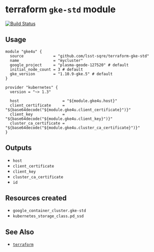 terraform `gke-std` module
===

[![Build Status](https://travis-ci.org/lsst-sqre/terraform-gke-std.png)](https://travis-ci.org/lsst-sqre/terraform-gke-std)

Usage
---

    module "gke4u" {
      source             = "github.com/lsst-sqre/terraform-gke-std"
      name               = "mycluster"
      google_project     = "plasma-geode-127520" # default
      initial_node_count = 3 # default
      gke_version        = "1.10.9-gke.5" # default
    }

    provider "kubernetes" {
      version = "~> 1.3"

      host                   = "${module.gke4u.host}"
      client_certificate     = "${base64decode("${module.gke4u.client_certificate}")}"
      client_key             = "${base64decode("${module.gke4u.client_key}")}"
      cluster_ca_certificate = "${base64decode("${module.gke4u.cluster_ca_certificate}")}"
    }

Outputs
---

* `host`
* `client_certificate`
* `client_key`
* `cluster_ca_certificate`
* `id`

Resources created
---

* `google_container_cluster.gke-std`
* `kubernetes_storage_class.pd_ssd`

See Also
---

* [`terraform`](https://www.terraform.io/)
